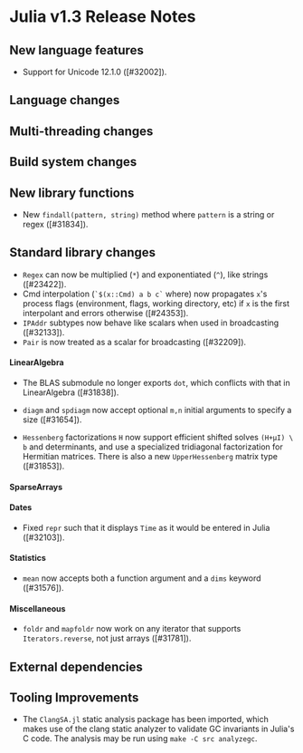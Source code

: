 Julia v1.3 Release Notes
========================

New language features
---------------------

* Support for Unicode 12.1.0 ([#32002]).

Language changes
----------------


Multi-threading changes
-----------------------


Build system changes
--------------------


New library functions
---------------------

* New `findall(pattern, string)` method where `pattern` is a string or regex ([#31834]).

Standard library changes
------------------------

* `Regex` can now be multiplied (`*`) and exponentiated (`^`), like strings ([#23422]).
* Cmd interpolation (`` `$(x::Cmd) a b c` `` where) now propagates `x`'s process flags
  (environment, flags, working directory, etc) if `x` is the first interpolant and errors
  otherwise ([#24353]).
* `IPAddr` subtypes now behave like scalars when used in broadcasting ([#32133]).
* `Pair` is now treated as a scalar for broadcasting ([#32209]).

#### LinearAlgebra

* The BLAS submodule no longer exports `dot`, which conflicts with that in LinearAlgebra ([#31838]).
* `diagm` and `spdiagm` now accept optional `m,n` initial arguments to specify a size ([#31654]).

* `Hessenberg` factorizations `H` now support efficient shifted solves `(H+µI) \ b` and determinants, and use a specialized tridiagonal factorization for Hermitian matrices. There is also a new `UpperHessenberg` matrix type ([#31853]).

#### SparseArrays


#### Dates

* Fixed `repr` such that it displays `Time` as it would be entered in Julia ([#32103]).

#### Statistics

* `mean` now accepts both a function argument and a `dims` keyword ([#31576]).

#### Miscellaneous

* `foldr` and `mapfoldr` now work on any iterator that supports `Iterators.reverse`, not just arrays ([#31781]).

External dependencies
---------------------

Tooling Improvements
---------------------

* The `ClangSA.jl` static analysis package has been imported, which makes use of
  the clang static analyzer to validate GC invariants in Julia's C code. The analysis
  may be run using `make -C src analyzegc`.

<!--- generated by NEWS-update.jl: -->
